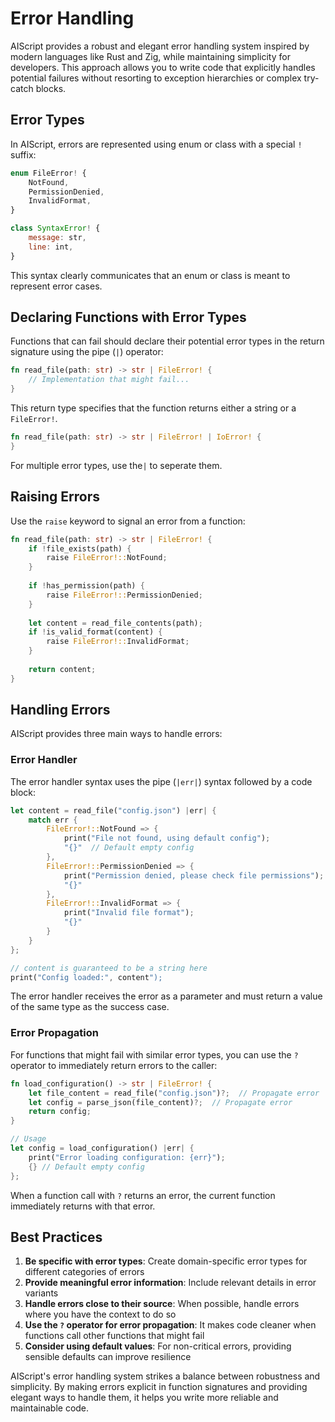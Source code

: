 # Error Handling

AIScript provides a robust and elegant error handling system inspired by modern languages like Rust and Zig, while maintaining simplicity for developers. This approach allows you to write code that explicitly handles potential failures without resorting to exception hierarchies or complex try-catch blocks.

## Error Types

In AIScript, errors are represented using enum or class with a special `!` suffix:

```js
enum FileError! {
    NotFound,
    PermissionDenied,
    InvalidFormat,
}

class SyntaxError! {
    message: str,
    line: int,
}
```

This syntax clearly communicates that an enum or class is meant to represent error cases.

## Declaring Functions with Error Types

Functions that can fail should declare their potential error types in the return signature using the pipe (`|`) operator:

```rust
fn read_file(path: str) -> str | FileError! {
    // Implementation that might fail...
}
```

This return type specifies that the function returns either a string or a `FileError!`.

```rust
fn read_file(path: str) -> str | FileError! | IoError! {
}
```

For multiple error types, use the`|` to seperate them.

## Raising Errors

Use the `raise` keyword to signal an error from a function:

```rust
fn read_file(path: str) -> str | FileError! {
    if !file_exists(path) {
        raise FileError!::NotFound;
    }
    
    if !has_permission(path) {
        raise FileError!::PermissionDenied;
    }
    
    let content = read_file_contents(path);
    if !is_valid_format(content) {
        raise FileError!::InvalidFormat;
    }
    
    return content;
}
```

## Handling Errors

AIScript provides three main ways to handle errors:

### Error Handler

The error handler syntax uses the pipe (`|err|`) syntax followed by a code block:

```rust
let content = read_file("config.json") |err| {
    match err {
        FileError!::NotFound => {
            print("File not found, using default config");
            "{}"  // Default empty config
        },
        FileError!::PermissionDenied => {
            print("Permission denied, please check file permissions");
            "{}"
        },
        FileError!::InvalidFormat => {
            print("Invalid file format");
            "{}"
        }
    }
};

// content is guaranteed to be a string here
print("Config loaded:", content");
```

The error handler receives the error as a parameter and must return a value of the same type as the success case.

### Error Propagation

For functions that might fail with similar error types, you can use the `?` operator to immediately return errors to the caller:

```rust
fn load_configuration() -> str | FileError! {
    let file_content = read_file("config.json")?;  // Propagate error
    let config = parse_json(file_content)?;  // Propagate error
    return config;
}

// Usage
let config = load_configuration() |err| {
    print("Error loading configuration: {err}");
    {} // Default empty config
};
```

When a function call with `?` returns an error, the current function immediately returns with that error.

## Best Practices

1. **Be specific with error types**: Create domain-specific error types for different categories of errors
2. **Provide meaningful error information**: Include relevant details in error variants
3. **Handle errors close to their source**: When possible, handle errors where you have the context to do so
4. **Use the `?` operator for error propagation**: It makes code cleaner when functions call other functions that might fail
5. **Consider using default values**: For non-critical errors, providing sensible defaults can improve resilience

AIScript's error handling system strikes a balance between robustness and simplicity. By making errors explicit in function signatures and providing elegant ways to handle them, it helps you write more reliable and maintainable code.